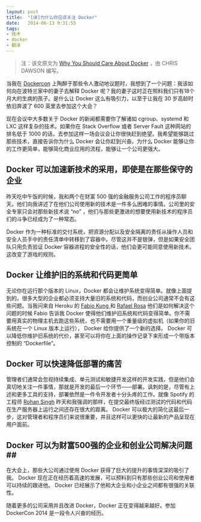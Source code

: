 ```yaml
---
layout:	post
title:	"[译]为什么你应该关注 Docker"
date:	2014-06-13 9:31:55
tags:
- 技术
- docker
- 翻译
---
```


>注：该文原文为 [Why You Should Care About Docker](http://thenewstack.io/why-you-should-care-about-docker/) ，由 CHRIS DAWSON 编写。

当我在 [Dockercon](http://dockercon.com/) 上陶醉于那些令人激动地议题时，我想到了一个问题：我该如何向在波特兰家中的妻子去解释 Docker 呢？我的妻子这时正在照料我们只有18个月大的生病的孩子。是什么让 Docker 这么有吸引力，以至于让我在 30 岁高龄时依旧奔波了 600 英里去参加这个大会？

现在会议中大多数关于 Docker 的新闻都需要你了解诸如 cgroup、systemd 和 LXC 这样复杂的技术。如果你在 Stack Overflow 或者 Server Fault 这种网站的排名低于 1000 的话，去参加这样一场会议会让你很快赶到绝望。我希望能够跳过那些技术，直接告诉你为什么 Docker 会让你赶到兴奋。为什么 Docker 能够让你的工作更简单，能够简化商业应用的流程，能够让一个公司更强大。

## Docker 可以加速新技术的采用，即使是在那些保守的企业 ##

昨天吃中午饭的时候，我和两个在财富 500 强的金融服务公司工作的程序员聊天。他们向我讲述了在他们公司使用新的技术是一件多么困难的事情。公司里的安全专家只会对那些新技术说 “no” ，他们与那些更激进的想要使用新技术的程序员们的斗争已经成为了一种常态。

Docker 作为一种标准的交付系统，把资源分配以及安全隔离的责任从操作人员和安全人员手中的责任清单中转移到了容器中。尽管这并不是银弹，但是如果安全团队只用负责验证 Docker 容器进程的安全性的话，他们会更可能同意使用新技术。这改变了游戏的规则。

## Docker 让维护旧的系统和代码更简单 ##

无论你在运行那个版本的 Linux，Docker 都会让维护系统变得简单。就像上面提到的，很多大型的企业都必须支持大量旧的系统和代码，而创业公司通常不会有这些问题。当我问来自 Heroku 的 [Fabio Kung ](http://fabiokung.com/) 和 [Rafael Rosa](http://www.grokpodcast.com/) 他们是如何解决这个问题的时候 Fabio 告诉我 Docker 使得他们维护旧系统和代码变得简单。你不需要用真实的物理主机去跑这些系统，也不需要用一个重量级的虚拟机（如果你的旧系统在一个 Linux 版本上运行）， Docker 给你提供了一个新的选择。 Docker 可以降低你维护旧系统的代价，甚至可以将你在上面的操作记录下来形成一个带版本控制的 “Dockerfile”。

## Docker 可以快速降低部署的痛苦 ##

管理者们通常会忽视持续集成、单元测试和敏捷开发这样的开发实践，但是他们会真切地关注一件事情，那就是开发的最后一个环节——部署。讽刺的是，尽管有上述和更多工具的支持，部署依然是一件令开发者十分头疼的工作。就像 Spotify 的工程师 [Rohan Singh](https://twitter.com/rohansingh) 昨天和我强调的那样，在提交最终版经过测试的代码和代码在生产服务器上运行之间还存在很大的距离。 Docker 可以极大的简化这最后一步，这对管理者和程序员们来说很重要，并且这样可以更快的让最新的产品呈现在用户面前。

## Docker 可以为财富500强的企业和创业公司解决问题##

在大会上，那些大公司通过使用 Docker 获得了巨大的提升的事情深深的吸引了我。 Docker 现在正在经历着高速的发展，可以预料到只有那些创业公司和使用者可以持续的跟进他。 Docker 已经展示了他和大企业和小企业之间都有很强的关联性。

随着更多的公司采用并且改进 Docker，Docker 正在变得越来越好。参加 DockerCon 2014 是一段令人兴奋的经历。
